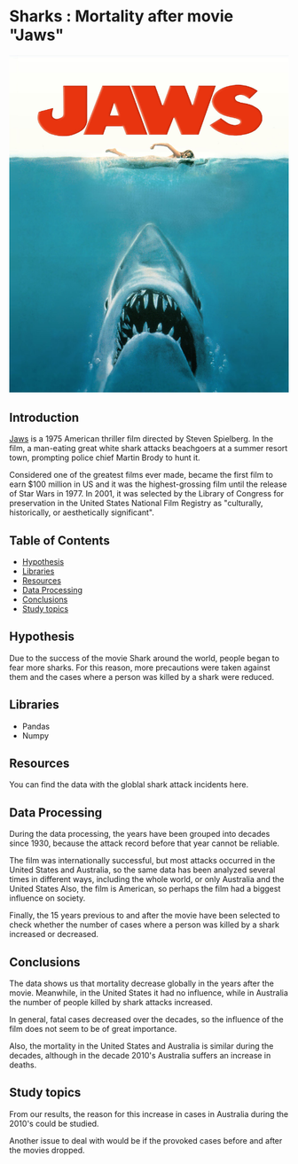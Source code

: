 # Sharks : Mortality after movie "Jaws"

![Shark](https://github.com/Jorge-Doncel/Shark/blob/master/input/Jaws-movie-poster.jpg)

## Introduction

[Jaws](https://en.wikipedia.org/wiki/Jaws_(film)) is a 1975 American thriller film directed by Steven Spielberg. In the film, a man-eating great white shark attacks beachgoers at a summer resort town, prompting police chief Martin Brody to hunt it. 

Considered one of the greatest films ever made, became the first film to earn $100 million in US and it was the highest-grossing film until the release of Star Wars in 1977. In 2001, it was selected by the Library of Congress for preservation in the United States National Film Registry as "culturally, historically, or aesthetically significant".

## Table of Contents


- [Hypothesis](#hypothesis)
- [Libraries](#libraries)
- [Resources](#resources)
- [Data Processing](#data-processing)
- [Conclusions](#Conclusions)
- [Study topics](study-topics)

## Hypothesis

Due to the success of the movie Shark around the world, people began to fear more sharks. For this reason, more precautions were taken against them and the cases where a person was killed by a shark were reduced.

## Libraries

- Pandas
- Numpy

## Resources 

You can find the data with the globlal shark attack incidents here.

## Data Processing

During the data processing, the years have been grouped into decades since 1930, because the attack record before that year cannot be reliable. 

The film was internationally successful, but most attacks occurred in the United States and Australia, so the same data has been analyzed several times in different ways, including the whole world, or only Australia and the United States
Also, the film is American, so perhaps the film had a biggest influence on society.

Finally, the 15 years previous to and after the movie have been selected to check whether the number of cases where a person was killed by a shark increased or decreased.

## Conclusions

The data shows us that mortality decrease globally in the years after the movie. Meanwhile, in the United States it had no influence, while in Australia the number of people killed by shark attacks increased.

In general, fatal cases decreased over the decades, so the influence of the film does not seem to be of great importance.

Also, the mortality in the United States and Australia is similar during the decades, although in the decade 2010's Australia suffers an increase in deaths.

## Study topics

From our results, the reason for this increase in cases in Australia during the 2010's could be studied.

Another issue to deal with would be if the provoked cases before and after the movies dropped.